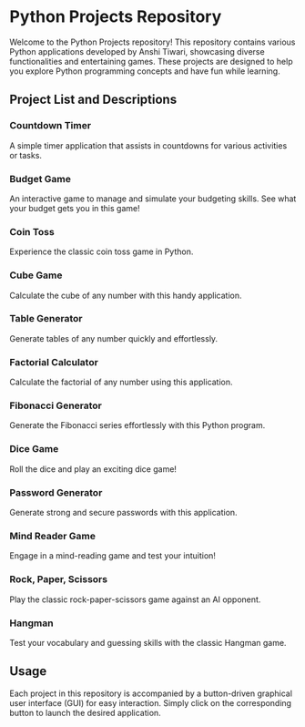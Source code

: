 # Python Projects Repository

Welcome to the Python Projects repository! This repository contains various Python applications developed by Anshi Tiwari, showcasing diverse functionalities and entertaining games. These projects are designed to help you explore Python programming concepts and have fun while learning.

## Project List and Descriptions

### Countdown Timer
A simple timer application that assists in countdowns for various activities or tasks.

### Budget Game
An interactive game to manage and simulate your budgeting skills. See what your budget gets you in this game!

### Coin Toss
Experience the classic coin toss game in Python.

### Cube Game
Calculate the cube of any number with this handy application.

### Table Generator
Generate tables of any number quickly and effortlessly.

### Factorial Calculator
Calculate the factorial of any number using this application.

### Fibonacci Generator
Generate the Fibonacci series effortlessly with this Python program.

### Dice Game
Roll the dice and play an exciting dice game!

### Password Generator
Generate strong and secure passwords with this application.

### Mind Reader Game
Engage in a mind-reading game and test your intuition!

### Rock, Paper, Scissors
Play the classic rock-paper-scissors game against an AI opponent.

### Hangman
Test your vocabulary and guessing skills with the classic Hangman game.

## Usage
Each project in this repository is accompanied by a button-driven graphical user interface (GUI) for easy interaction. Simply click on the corresponding button to launch the desired application.
